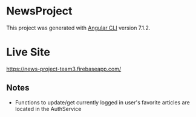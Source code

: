 # NewsProject

This project was generated with [Angular CLI](https://github.com/angular/angular-cli) version 7.1.2.

# Live Site

https://news-project-team3.firebaseapp.com/

## Notes

* Functions to update/get currently logged in user's favorite articles are located in the AuthService
